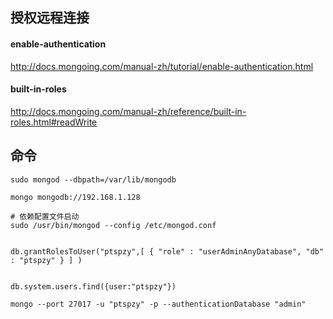 ## 授权远程连接

#### enable-authentication

 http://docs.mongoing.com/manual-zh/tutorial/enable-authentication.html

#### built-in-roles

 http://docs.mongoing.com/manual-zh/reference/built-in-roles.html#readWrite

## 命令

```
sudo mongod --dbpath=/var/lib/mongodb 

mongo mongodb://192.168.1.128

# 依赖配置文件启动
sudo /usr/bin/mongod --config /etc/mongod.conf


db.grantRolesToUser("ptspzy",[ { "role" : "userAdminAnyDatabase", "db" : "ptspzy" } ] )


db.system.users.find({user:"ptspzy"})

mongo --port 27017 -u "ptspzy" -p --authenticationDatabase "admin"
 ```